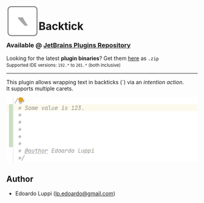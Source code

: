 <img align="left" width="85" height="85" src="https://raw.githubusercontent.com/lppedd/idea-backtick/master/images/idea_backtick_logo.png" alt="Plugin logo">

# Backtick

### Available @ [JetBrains Plugins Repository][2]

Looking for the latest **plugin binaries**? Get them [here][1] as `.zip`  
<small>Supported IDE versions: `192.*` to `201.*` (both inclusive)</small> 

-----

This plugin allows wrapping text in backticks (`) via an _intention action_.  
It supports multiple carets.

<img src="https://raw.githubusercontent.com/lppedd/idea-backtick/master/images/usage_example.gif" alt="Usage example">

## Author

 - Edoardo Luppi (<lp.edoardo@gmail.com>)

[1]: https://github.com/lppedd/idea-backtick/releases
[2]: https://plugins.jetbrains.com/plugin/13817-backtick
